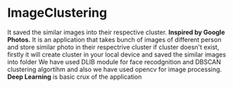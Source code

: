 # ImageClustering
It saved the similar images into their respective cluster. **Inspired by Google Photos.**
It is an application that takes bunch of images of different person and store similar photo in their respectrive cluster if cluster doesn't exist, firstly
it will create cluster in your local device and saved the similar images into folder
We have used DLIB module for face recodgnition and DBSCAN clustering algortihm and also we have used opencv for image processing.
**Deep Learning** is basic crux of the application
